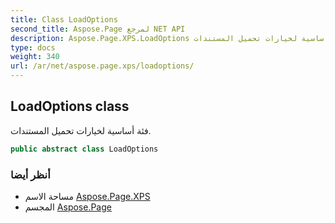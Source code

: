 ```yaml
---
title: Class LoadOptions
second_title: Aspose.Page لمرجع NET API
description: Aspose.Page.XPS.LoadOptions فصل. فئة أساسية لخيارات تحميل المستندات.
type: docs
weight: 340
url: /ar/net/aspose.page.xps/loadoptions/
---
```

## LoadOptions class

فئة أساسية لخيارات تحميل المستندات.

```csharp
public abstract class LoadOptions
```

### أنظر أيضا

* مساحة الاسم [Aspose.Page.XPS](../../aspose.page.xps/)
* المجسم [Aspose.Page](../../)


